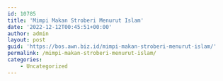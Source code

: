 ```yaml
---
id: 10785
title: 'Mimpi Makan Stroberi Menurut Islam'
date: '2022-12-12T00:45:51+00:00'
author: admin
layout: post
guid: 'https://bos.awn.biz.id/mimpi-makan-stroberi-menurut-islam/'
permalink: /mimpi-makan-stroberi-menurut-islam/
categories:
    - Uncategorized
---
```


